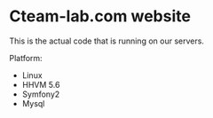 Cteam-lab.com website
========================

This is the actual code that is running on our servers.

Platform:

   * Linux
   * HHVM 5.6
   * Symfony2
   * Mysql

